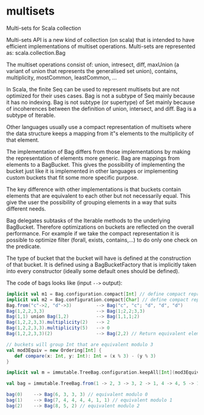 multisets
=========

Multi-sets for Scala collection

Multi-sets API is a new kind of collection (on scala) that is intended to have efficient implementations of multiset operations. Multi-sets are represented as: scala.collection.Bag

The multiset operations consist of: union, intresect, diff, maxUnion (a variant of union that represents the generalised set union), contains, multiplicity, mostCommon, leastCommon, ...

In Scala, the finite Seq can be used to represent multisets but are not optimized for their uses cases. Bag is not a subtype of Seq mainly because it has no indexing. Bag is not subtype (or supertype) of Set mainly because of incoherences between the definition of union, intersect, and diff. Bag is a subtype of Iterable.

Other languages usually use a compact representation of multisets where the data structure keeps a mapping from it"s elements to the multiplicity of that element.

The implementation of Bag differs from those implementations by making the representation of elements more generic. Bag are mappings from elements to a BagBucket. This gives the possibility of implementing the bucket just like it is implemented in other languages or implementing custom buckets that fit some more specific purpose.

The key difference with other implementations is that buckets contain elements that are equivalent to each other but not necessarily equal. This give the user the possibility of grouping elements in a way that suits different needs.

Bag delegates subtasks of the Iterable methods to the underlying BagBucket. Therefore optimizations on buckets are reflected on the overall performance. For example if we take the compact representation it is possible to optimize filter (forall, exists, contains,...) to do only one check on the predicate.

The type of bucket that the bucket will have is defined at the construction of that bucket. It is defined using a BagBucketFactory that is implicitly taken into every constructor (ideally some default ones should be defined).

The code of bags looks like (input `-->` output):

```scala
implicit val m1 = Bag.configuration.compact[Int] // define compact representation for Int
implicit val m2 = Bag.configuration.compact[Char] // define compact representation for Char
Bag.from("c"->2, "d"->3)         --> Bag("c", "c"; "d", "d", "d")
Bag(1,2,2,3,3)                   --> Bag(1;2,2;3,3)
Bag(1,1) union Bag(1,2)          --> Bag(1,1,1;2)
Bag(1,2,2,3,3).multiplicity(2)   --> 2
Bag(1,2,2,3,3).multiplicity(5)   --> 0
Bag(1,2,2,3,3)(2)                --> Bag(2,2) // Return equivalent elements
```

```scala
// buckets will group Int that are equivalent modulo 3
val mod3Equiv = new Ordering[Int] {
   def compare(x: Int, y: Int): Int = (x % 3) - (y % 3)
}

implicit val m = immutable.TreeBag.configuration.keepAll[Int](mod3Equiv)

val bag = immutable.TreeBag.from(1 -> 2, 3 -> 3, 2 -> 1, 4 -> 4, 5 -> 1, 6 -> 1, 7 -> 1, 8 -> 1)

bag(0)    --> Bag(6, 3, 3, 3) // equivalent modulo 0
bag(1)    --> Bag(7, 4, 4, 4, 4, 1, 1) // equivalent modulo 1
bag(2)    --> Bag(8, 5, 2) // equivalent modulo 2
```


